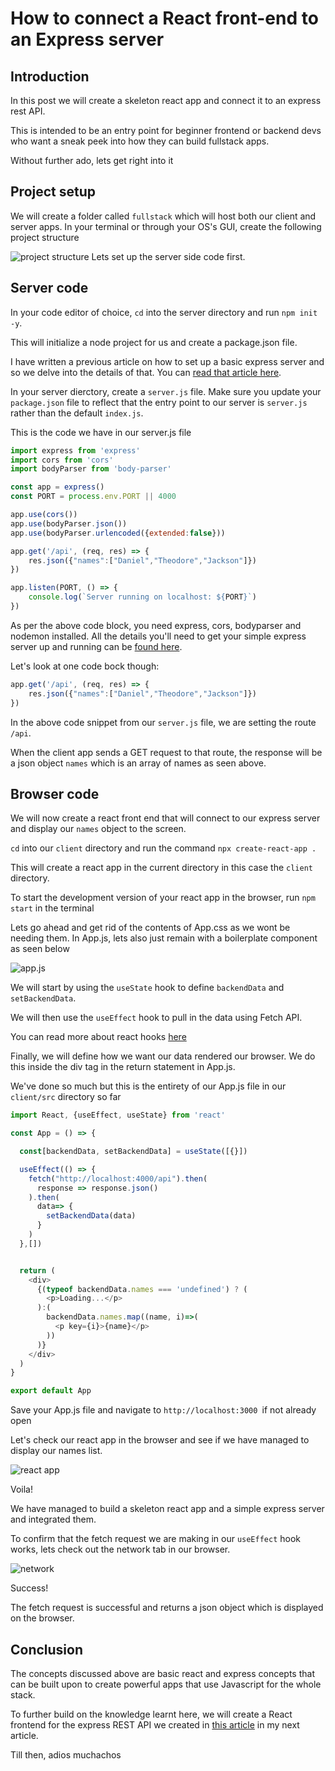 # How to connect a React front-end to an Express server

## Introduction

In this post we will create a skeleton react app and connect it to an express rest API. 

This is intended to be an entry point for beginner frontend or backend devs who want a sneak peek into how they can build fullstack apps. 

Without further ado, lets get right into it

## Project setup

We will create a folder called `fullstack` which will host both our client and server apps. In your terminal or through your OS's GUI, create the following project structure

![project structure](https://dev-to-uploads.s3.amazonaws.com/uploads/articles/4dmypqwsj8nhummr0xey.png)
Lets set up the server side code first. 

## Server code

In your code editor of choice, `cd` into the server directory and run `npm init -y`. 

This will initialize a node project for us and create a package.json file.

I have written a previous article on how to set up a basic express server and so we delve into the details of that. You can [read that article here](https://dev.to/danielstai/how-to-set-up-a-basic-http-server-in-node-express-10i).

In your server dierctory, create a `server.js` file. Make sure you update your `package.json` file to reflect that the entry point to our server is `server.js` rather than the default `index.js`. 

This is the code we have in our server.js file

``` javascript
import express from 'express'
import cors from 'cors'
import bodyParser from 'body-parser'

const app = express()
const PORT = process.env.PORT || 4000

app.use(cors())
app.use(bodyParser.json())
app.use(bodyParser.urlencoded({extended:false}))

app.get('/api', (req, res) => {
    res.json({"names":["Daniel","Theodore","Jackson"]})
})

app.listen(PORT, () => {
    console.log(`Server running on localhost: ${PORT}`)
})
```
As per the above code block, you need express, cors, bodyparser and nodemon installed. All the details you'll need to get your simple express server up and running can be [found here](https://dev.to/danielstai/how-to-set-up-a-basic-http-server-in-node-express-10i). 

Let's look at one code bock though:

``` javascript
app.get('/api', (req, res) => {
    res.json({"names":["Daniel","Theodore","Jackson"]})
})
```

In the above code snippet from our `server.js` file, we are setting the route `/api`. 

When the client app sends a GET request to that route, the response will be a json object `names` which is an array of names as seen above. 

## Browser code

We will now create a react front end that will connect to our express server and display our `names` object to the screen.

`cd` into our `client` directory and run the command `npx create-react-app .` 

This will create a react app in the current directory in this case the `client` directory. 

To start the development version of your react app in the browser, run `npm start` in the terminal

Lets go ahead and get rid of the contents of App.css as we wont be needing them. In App.js, lets also just remain with a boilerplate component as seen below

![app.js](https://dev-to-uploads.s3.amazonaws.com/uploads/articles/lz6rut2o4swc7kcbdlzb.png)

We will start by using the `useState` hook to define `backendData` and `setBackendData`. 

We will then use the `useEffect` hook to pull in the data using Fetch API. 

You can read more about react hooks [here](https://reactjs.org/docs/hooks-intro.html)

Finally, we will define how we want our data rendered our browser. We do this inside the div tag in the return statement in App.js.

We've done so much but this is the entirety of our App.js file in our `client/src` directory so far

``` javascript
import React, {useEffect, useState} from 'react'

const App = () => {

  const[backendData, setBackendData] = useState([{}])

  useEffect(() => {
    fetch("http://localhost:4000/api").then(
      response => response.json()
    ).then(
      data=> {
        setBackendData(data)
      }
    )
  },[])


  return (
    <div>
      {(typeof backendData.names === 'undefined') ? (
        <p>Loading...</p>
      ):(
        backendData.names.map((name, i)=>(
          <p key={i}>{name}</p>
        ))
      )}
    </div>
  )
}

export default App
```
Save your App.js file and navigate to `http://localhost:3000 `if not already open

Let's check our react app in the browser and see if we have managed to display our names list.

![react app](https://dev-to-uploads.s3.amazonaws.com/uploads/articles/1uxm906u9bnedn9tqkt5.png)

Voila! 

We have managed to build a skeleton react app and a simple express server and integrated them. 

To confirm that the fetch request we are making in our `useEffect` hook works, lets check out the network tab in our browser.

![network](https://dev-to-uploads.s3.amazonaws.com/uploads/articles/j3vcp6i9uzavhnpuh3op.png)

Success! 

The fetch request is successful and returns a json object which is displayed on the browser.

## Conclusion

The concepts discussed above are basic react and express concepts that can be built upon to create powerful apps that use Javascript for the whole stack. 

To further build on the knowledge learnt here, we will create a React frontend for the express REST API we created in [this article](https://dev.to/danielstai/node-express-basics-part-ii-building-a-restful-api-3fj9) in my next article.

Till then, adios muchachos



























